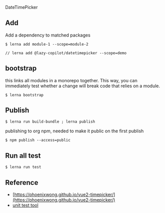 DateTimePicker


## Add
Add a dependency to matched packages

```
$ lerna add module-1 --scope=module-2

// lerna add @lazy-copilot/datetimepicker --scope=demo
```

## bootstrap
this links all modules in a monorepo together. This way, you can immediately test whether a change will break code that relies on a module.
 
```
$ lerna bootstrap
```


## Publish
```
$ lerna run build-bundle ; lerna publish
```

publishing to org npm, needed to make it public on the first publish
```
$ npm publish --access=public
```


## Run all test
```
$ lerna run test
```


## Reference
 - [https://phoenixwong.github.io/vue2-timepicker/](https://phoenixwong.github.io/vue2-timepicker/)
 - [unit test tool](https://vue-test-utils.vuejs.org/api/wrapper/)